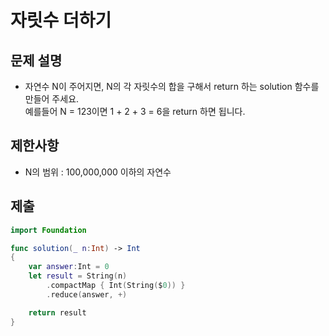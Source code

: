 # 자릿수 더하기

## 문제 설명
- 자연수 N이 주어지면, N의 각 자릿수의 합을 구해서 return 하는 solution 함수를 만들어 주세요.  
예를들어 N = 123이면 1 + 2 + 3 = 6을 return 하면 됩니다.

## 제한사항
- N의 범위 : 100,000,000 이하의 자연수
## 제출
```swift
import Foundation

func solution(_ n:Int) -> Int
{
    var answer:Int = 0
    let result = String(n)
        .compactMap { Int(String($0)) }
        .reduce(answer, +)

    return result
}
```